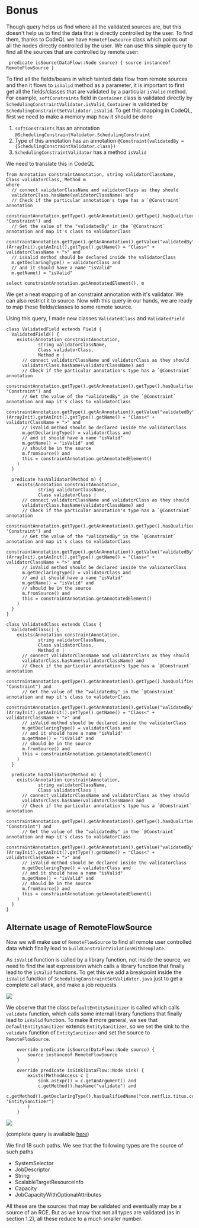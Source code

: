 # Bonus

Though query helps us find where all the validated sources are, but this doesn't help us to find the data that is directly controlled by the user. To find them, thanks to CodeQL we have `RemoteFlowSource` class which points out all the nodes directly controlled by the user. We can use this simple query to find all the sources that are controlled by remote user:

```codeql
 predicate isSource(DataFlow::Node source) { source instanceof RemoteFlowSource }
```
To find all the fields/beans in which tainted data flow from remote sources and then it flows to `isValid` method as a parameter, it is important to first get all the fields/classes that are validated by a particular `isValid` method. For example, `softConstraints` field in `Container` class is validated directly by `SchedulingConstraintValidator.isValid`, `Container` is validated by `SchedulingConstraintSetValidator.isValid`. To get this mapping in CodeQL, first we need to make a memory map how it should be done

1. `softConstraints` has an annotation `@SchedulingConstraintValidator.SchedulingConstraint`
2. Type of this annotation has an annotation `@Constraint(validatedBy = {SchedulingConstraintValidator.class})`
3. `SchedulingConstraintValidator` has a method `isValid`

We need to translate this in CodeQL

```codeql
from Annotation constraintAnnotation, string validatorClassName, 
Class validatorClass, Method m
where
  // connect validatorClassName and validatorClass as they should
  validatorClass.hasName(validatorClassName) and
  // Check if the particular annotation's type has a `@Constraint` annotation
  constraintAnnotation.getType().getAnAnnotation().getType().hasQualifiedName("javax.validation", "Constraint") and
  // Get the value of the "validatedBy" in the `@Constraint` annotation and map it's class to validatorClass
  constraintAnnotation.getType().getAnAnnotation().getValue("validatedBy").(ArrayInit).getAnInit().getType().getName() = "Class<" + validatorClassName + ">" and
  // isValid method should be declared inside the validatorClass
  m.getDeclaringType() = validatorClass and
  // and it should have a name "isValid"
  m.getName() = "isValid"

select constraintAnnotation.getAnnotatedElement(), m
```

We get a neat mapping of an constraint annotation with it's validator. We can also restrict it to source. Now with this query in our hands, we are ready to map these fields/classes to some remote source.

Using this query, I made new classes `ValidatedClass` and `ValidatedField`

```codeql
class ValidatedField extends Field {
  ValidatedField() {
    exists(Annotation constraintAnnotation, 
            string validatorClassName, 
            Class validatorClass, 
            Method m | 
      // connect validatorClassName and validatorClass as they should
      validatorClass.hasName(validatorClassName) and
      // Check if the particular annotation's type has a `@Constraint` annotation
      constraintAnnotation.getType().getAnAnnotation().getType().hasQualifiedName("javax.validation", "Constraint") and
      // Get the value of the "validatedBy" in the `@Constraint` annotation and map it's class to validatorClass
      constraintAnnotation.getType().getAnAnnotation().getValue("validatedBy").(ArrayInit).getAnInit().getType().getName() = "Class<" + validatorClassName + ">" and
      // isValid method should be declared inside the validatorClass
      m.getDeclaringType() = validatorClass and
      // and it should have a name "isValid"
      m.getName() = "isValid" and
      // should be in the source
      m.fromSource() and
      this = constraintAnnotation.getAnnotatedElement()
    )
  }

  predicate hasValidator(Method m) {
    exists(Annotation constraintAnnotation, 
            string validatorClassName, 
            Class validatorClass | 
      // connect validatorClassName and validatorClass as they should
      validatorClass.hasName(validatorClassName) and
      // Check if the particular annotation's type has a `@Constraint` annotation
      constraintAnnotation.getType().getAnAnnotation().getType().hasQualifiedName("javax.validation", "Constraint") and
      // Get the value of the "validatedBy" in the `@Constraint` annotation and map it's class to validatorClass
      constraintAnnotation.getType().getAnAnnotation().getValue("validatedBy").(ArrayInit).getAnInit().getType().getName() = "Class<" + validatorClassName + ">" and
      // isValid method should be declared inside the validatorClass
      m.getDeclaringType() = validatorClass and
      // and it should have a name "isValid"
      m.getName() = "isValid" and
      // should be in the source
      m.fromSource() and
      this = constraintAnnotation.getAnnotatedElement()
    )
  }
}

class ValidatedClass extends Class {
  ValidatedClass() {
    exists(Annotation constraintAnnotation, 
            string validatorClassName, 
            Class validatorClass, 
            Method m | 
      // connect validatorClassName and validatorClass as they should
      validatorClass.hasName(validatorClassName) and
      // Check if the particular annotation's type has a `@Constraint` annotation
      constraintAnnotation.getType().getAnAnnotation().getType().hasQualifiedName("javax.validation", "Constraint") and
      // Get the value of the "validatedBy" in the `@Constraint` annotation and map it's class to validatorClass
      constraintAnnotation.getType().getAnAnnotation().getValue("validatedBy").(ArrayInit).getAnInit().getType().getName() = "Class<" + validatorClassName + ">" and
      // isValid method should be declared inside the validatorClass
      m.getDeclaringType() = validatorClass and
      // and it should have a name "isValid"
      m.getName() = "isValid" and
      // should be in the source
      m.fromSource() and
      this = constraintAnnotation.getAnnotatedElement()
    )
  }

  predicate hasValidator(Method m) {
    exists(Annotation constraintAnnotation, 
            string validatorClassName, 
            Class validatorClass | 
      // connect validatorClassName and validatorClass as they should
      validatorClass.hasName(validatorClassName) and
      // Check if the particular annotation's type has a `@Constraint` annotation
      constraintAnnotation.getType().getAnAnnotation().getType().hasQualifiedName("javax.validation", "Constraint") and
      // Get the value of the "validatedBy" in the `@Constraint` annotation and map it's class to validatorClass
      constraintAnnotation.getType().getAnAnnotation().getValue("validatedBy").(ArrayInit).getAnInit().getType().getName() = "Class<" + validatorClassName + ">" and
      // isValid method should be declared inside the validatorClass
      m.getDeclaringType() = validatorClass and
      // and it should have a name "isValid"
      m.getName() = "isValid" and
      // should be in the source
      m.fromSource() and
      this = constraintAnnotation.getAnnotatedElement()
    )
  }
}

```

## Alternate usage of RemoteFlowSource

Now we will make use of `RemoteFlowSource` to find all remote user controlled data which finally lead to `buildConstraintViolationWithTemplate`.

As `isValid` function is called by a library function, not inside the source, we need to find the last expressionn which calls a library function that finally lead to the `isValid` functions. To get this we add a breakpoint inside the `isValid` function of `SchedulingConstraintSetValidator.java` just to get a complete call stack, and make a job requests.

![](/images/3.2.1.png)

We observe that the class `DefaultEntitySanitizer` is called which calls `validate` function, which calls some internal library functions that finally lead to `isValid` function. To make it more general, we see that `DefaultEntitySanitizer` extends `EntitySanitizer`, so we set the sink to the `validate` function of `EntitySanitizer` and set the source to `RemoteFlowSource`. 

```codeql
    override predicate isSource(DataFlow::Node source) { 
        source instanceof RemoteFlowSource
    }

    override predicate isSink(DataFlow::Node sink) { 
        exists(MethodAccess c | 
            sink.asExpr() = c.getAnArgument() and
            c.getMethod().hasName("validate") and
            c.getMethod().getDeclaringType().hasQualifiedName("com.netflix.titus.common.model.sanitizer", "EntitySanitizer")
        )
    }
```

![](/images/3.2.2.png)

(complete query is available [here](/queries/remote-to-validate.ql))

We find 18 such paths. We see that the following types are the source of such paths

* SystemSelector
* JobDescriptor
* String
* ScalableTargetResourceInfo
* Capacity
* JobCapacityWithOptionalAttributes

All these are the sources that may be validated and eventually may be a source of an RCE. But as we know that not all types are validated (as in section 1.2), all these reduce to a much smaller number.

